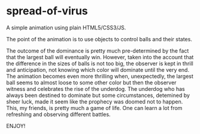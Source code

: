 # spread-of-virus

A simple animation using plain HTML5/CSS3/JS. 

The point of the animation is to use objects to control balls and their states.

The outcome of the dominance is pretty much pre-determined by the fact that the largest ball will eventually win. However, taken into the account that the difference in the sizes of balls is not too big, the observer is kept in thrill and 
anticipation, not knowing which color will dominate until the very end. The animation becomes even more thrilling when, unexpectedly,
the largest ball seems to almost loose to some other color but then the observer witness and celebrates the rise of the underdog. The underdog who has always been destined to dominate but some circumstances, detemined by sheer luck, made it seem like the prophecy was doomed not to happen. This, my friends, is pretty much a game of life. One can learn a lot from refreshing and observing different battles.

ENJOY!

